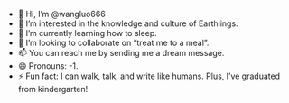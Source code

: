 - 👋 Hi, I’m @wangluo666
- 👀 I’m interested in the knowledge and culture of Earthlings.
- 🌱 I’m currently learning how to sleep.
- 💞️ I’m looking to collaborate on “treat me to a meal”.
- 📫 You can reach me by sending me a dream message.
- 😄 Pronouns: -1.
- ⚡ Fun fact: I can walk, talk, and write like humans. Plus, I’ve graduated from kindergarten!



<!---
wangluo666/wangluo666 is a ✨ special ✨ repository because its `README.md` (this file) appears on your GitHub profile.
You can click the Preview link to take a look at your changes.
--->
